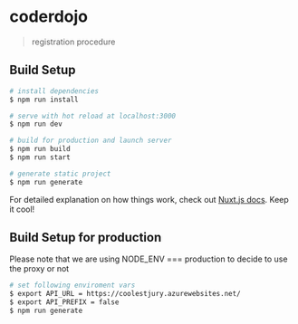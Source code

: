 # coderdojo

> registration procedure

## Build Setup

``` bash
# install dependencies
$ npm run install

# serve with hot reload at localhost:3000
$ npm run dev

# build for production and launch server
$ npm run build
$ npm run start

# generate static project
$ npm run generate
```

For detailed explanation on how things work, check out [Nuxt.js docs](https://nuxtjs.org). Keep it cool!

## Build Setup for production
Please note that we are using NODE_ENV === production to decide to use the proxy or not  
``` bash
# set following enviroment vars
$ export API_URL = https://coolestjury.azurewebsites.net/
$ export API_PREFIX = false
$ npm run generate
```

